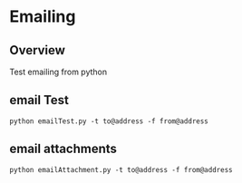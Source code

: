 # Emailing
## Overview

Test emailing from python

## email Test

    python emailTest.py -t to@address -f from@address

## email attachments

    python emailAttachment.py -t to@address -f from@address